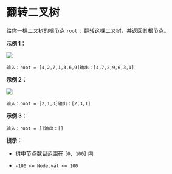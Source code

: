 # 翻转二叉树

给你一棵二叉树的根节点 `root` ，翻转这棵二叉树，并返回其根节点。

**示例 1：**

![](https://assets.leetcode.com/uploads/2021/03/14/invert1-tree.jpg)

```
输入：root = [4,2,7,1,3,6,9]输出：[4,7,2,9,6,3,1]
```

**示例 2：**

![](https://assets.leetcode.com/uploads/2021/03/14/invert2-tree.jpg)

```
输入：root = [2,1,3]输出：[2,3,1]
```

**示例 3：**

```
输入：root = []输出：[]
```

**提示：**

*   树中节点数目范围在 `[0, 100]` 内

*   `-100 <= Node.val <= 100`
